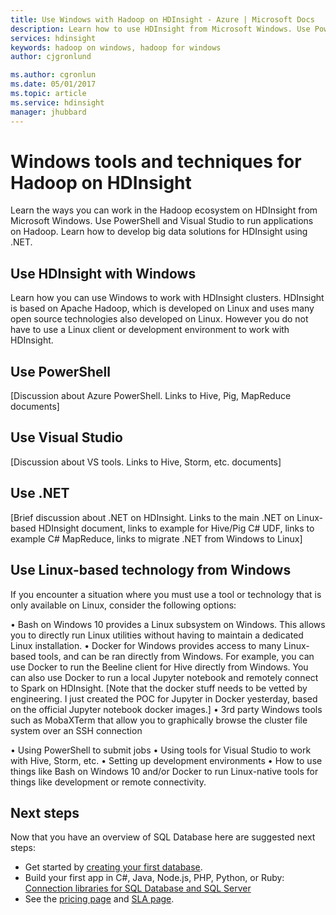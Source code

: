 ```yaml
---
title: Use Windows with Hadoop on HDInsight - Azure | Microsoft Docs 
description: Learn how to use HDInsight from Microsoft Windows. Use PowerShell and Visual Studio to run applications on Hadoop. Learn how to develop big data solutions for HDInsight using .NET.
services: hdinsight 
keywords: hadoop on windows, hadoop for windows 
author: cjgronlund

ms.author: cgronlun
ms.date: 05/01/2017
ms.topic: article
ms.service: hdinsight
manager: jhubbard
---
```


# Windows tools and techniques for Hadoop on HDInsight 
Learn the ways you can work in the Hadoop ecosystem on HDInsight from Microsoft Windows. Use PowerShell and Visual Studio to run applications on Hadoop. Learn how to develop big data solutions for HDInsight using .NET.


## Use HDInsight with Windows

Learn how you can use Windows to work with HDInsight clusters. HDInsight is based on Apache Hadoop, which is developed on Linux and uses many open source technologies also developed on Linux. However you do not have to use a Linux client or development environment to work with HDInsight.

## Use PowerShell

[Discussion about Azure PowerShell. Links to Hive, Pig, MapReduce documents]

## Use Visual Studio

[Discussion about VS tools. Links to Hive, Storm, etc. documents]

## Use .NET

[Brief discussion about .NET on HDInsight. Links to the main .NET on Linux-based HDInsight document, links to example for Hive/Pig C# UDF, links to example C# MapReduce, links to migrate .NET from Windows to Linux]

## Use Linux-based technology from Windows

If you encounter a situation where you must use a tool or technology that is only available on Linux, consider the following options:

•	Bash on Windows 10 provides a Linux subsystem on Windows. This allows you to directly run Linux utilities without having to maintain a dedicated Linux installation.
•	Docker for Windows provides access to many Linux-based tools, and can be ran directly from Windows. For example, you can use Docker to run the Beeline client for Hive directly from Windows. You can also use Docker to run a local Jupyter notebook and remotely connect to Spark on HDInsight. [Note that the docker stuff needs to be vetted by engineering. I just created the POC for Jupyter in Docker yesterday, based on the official Jupyter notebook docker images.]
•	3rd party Windows tools such as MobaXTerm that allow you to graphically browse the cluster file system over an SSH connection

•	Using PowerShell to submit jobs
•	Using tools for Visual Studio to work with Hive, Storm, etc.
•	Setting up development environments
•	How to use things like Bash on Windows 10 and/or Docker to run Linux-native tools for things like development or remote connectivity.

## Next steps

Now that you have an overview of SQL Database here are suggested next steps: 

- Get started by [creating your first database](https://docs.microsoft.com/azure/sql-database/sql-database-get-started-portal).
- Build your first app in C#, Java, Node.js, PHP, Python, or Ruby: [Connection libraries for SQL Database and SQL Server](https://docs.microsoft.com/azure/sql-database/sql-database-libraries)
- See the [pricing page](https://azure.microsoft.com/en-us/pricing/details/sql-database/) and [SLA page](https://azure.microsoft.com/support/legal/sla/).